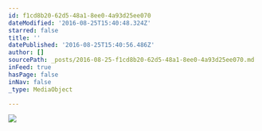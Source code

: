 ```yaml
---
id: f1cd8b20-62d5-48a1-8ee0-4a93d25ee070
dateModified: '2016-08-25T15:40:48.324Z'
starred: false
title: ''
datePublished: '2016-08-25T15:40:56.486Z'
author: []
sourcePath: _posts/2016-08-25-f1cd8b20-62d5-48a1-8ee0-4a93d25ee070.md
inFeed: true
hasPage: false
inNav: false
_type: MediaObject

---
```

![](https://the-grid-user-content.s3-us-west-2.amazonaws.com/4cf073b9-5208-4662-a2c6-a273e7b3593b.jpg)